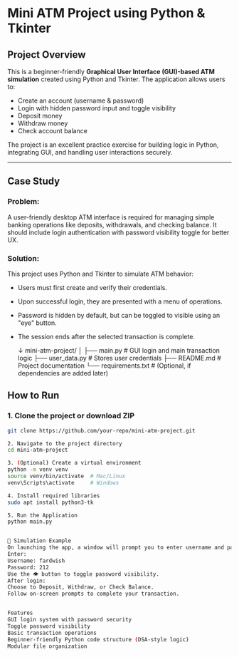 #  Mini ATM Project using Python & Tkinter

##  Project Overview

This is a beginner-friendly **Graphical User Interface (GUI)-based ATM simulation** created using Python and Tkinter. The application allows users to:
- Create an account (username & password)
- Login with hidden password input and toggle visibility
- Deposit money
- Withdraw money
- Check account balance

The project is an excellent practice exercise for building logic in Python, integrating GUI, and handling user interactions securely.

---

## Case Study

### Problem:
A user-friendly desktop ATM interface is required for managing simple banking operations like deposits, withdrawals, and checking balance. It should include login authentication with password visibility toggle for better UX.

### Solution:
This project uses Python and Tkinter to simulate ATM behavior:
- Users must first create and verify their credentials.
- Upon successful login, they are presented with a menu of operations.
- Password is hidden by default, but can be toggled to visible using an "eye" button.
- The session ends after the selected transaction is complete.


    ↓
mini-atm-project/
│
├── main.py            # GUI login and main transaction logic
├── user_data.py       # Stores user credentials
├── README.md          # Project documentation
└── requirements.txt   # (Optional, if dependencies are added later)

## How to Run

### 1. Clone the project or download ZIP

```bash
git clone https://github.com/your-repo/mini-atm-project.git

2. Navigate to the project directory
cd mini-atm-project

3. (Optional) Create a virtual environment
python -m venv venv
source venv/bin/activate  # Mac/Linux
venv\Scripts\activate     # Windows

4. Install required libraries
sudo apt install python3-tk

5. Run the Application
python main.py


🧪 Simulation Example
On launching the app, a window will prompt you to enter username and password.
Enter:
Username: fardwish
Password: 212
Use the 👁️ button to toggle password visibility.
After login:
Choose to Deposit, Withdraw, or Check Balance.
Follow on-screen prompts to complete your transaction.


Features
GUI login system with password security
Toggle password visibility
Basic transaction operations
Beginner-friendly Python code structure (DSA-style logic)
Modular file organization



